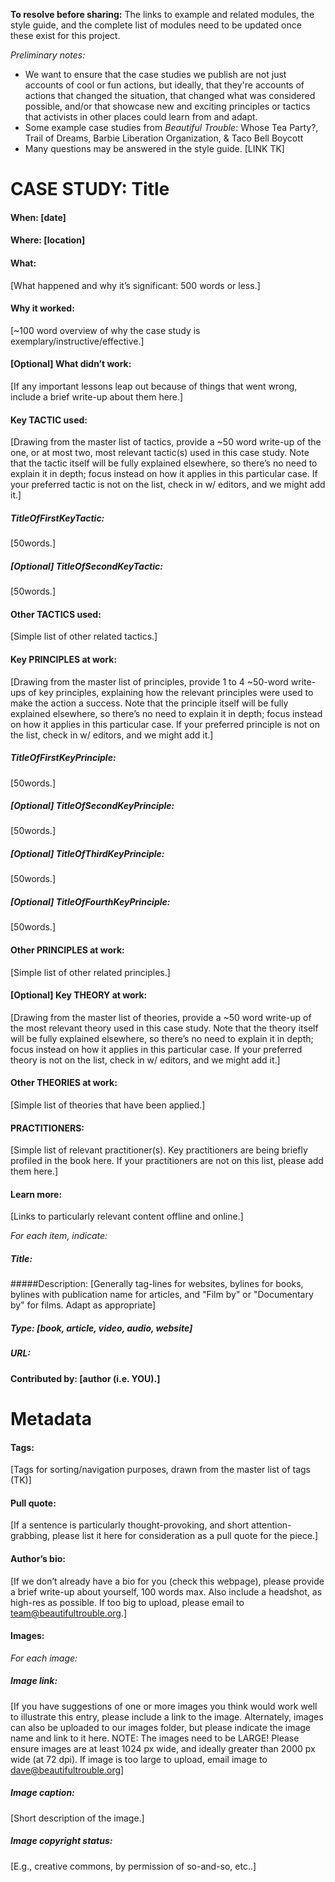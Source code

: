 **To resolve before sharing:**
The links to example and related modules, the style guide, and the complete list of modules need to be updated once these exist for this project.

_Preliminary notes:_
* We want to ensure that the case studies we publish are not just accounts of cool or fun actions, but ideally, that they're accounts of actions that changed the situation, that changed what was considered possible, and/or that showcase new and exciting principles or tactics that activists in other places could learn from and adapt.
* Some example case studies from *Beautiful Trouble*: Whose Tea Party?, Trail of Dreams, Barbie Liberation Organization, & Taco Bell Boycott
* Many questions may be answered in the style guide. [LINK TK]

# CASE STUDY: Title

#### When: [date]

#### Where: [location]

#### What:  
[What happened and why it’s significant: 500 words or less.]

#### Why it worked: 
[~100 word overview of why the case study is exemplary/instructive/effective.]

#### [Optional] What didn’t work: 
[If any important lessons leap out because of things that went wrong, include a brief write-up about them here.]

#### Key TACTIC used: 
[Drawing from the master list of tactics, provide a ~50 word write-up of the one, or at most two, most relevant tactic(s) used in this case study. Note that the tactic itself will be fully explained elsewhere, so there’s no need to explain it in depth; focus instead on how it applies in this particular case. If your preferred tactic is not on the list, check in w/ editors, and we might add it.]

##### TitleOfFirstKeyTactic: 
[50words.]

##### [Optional] TitleOfSecondKeyTactic: 
[50words.]

#### Other TACTICS used: 
[Simple list of other related tactics.]
 
#### Key PRINCIPLES at work: 
[Drawing from the master list of principles, provide 1 to 4 ~50-word write-ups of key principles, explaining how the relevant principles were used to make the action a success. Note that the principle itself will be fully explained elsewhere, so there’s no need to explain it in depth; focus instead on how it applies in this particular case. If your preferred principle is not on the list, check in w/ editors, and we might add it.] 

##### TitleOfFirstKeyPrinciple: 
[50words.]

##### [Optional] TitleOfSecondKeyPrinciple: 
[50words.]

##### [Optional] TitleOfThirdKeyPrinciple: 
[50words.]

##### [Optional] TitleOfFourthKeyPrinciple: 
[50words.]

#### Other PRINCIPLES at work: 
[Simple list of other related principles.]

#### [Optional] Key THEORY at work: 
[Drawing from the master list of theories, provide a ~50 word write-up of the most relevant theory used in this case study. Note that the theory itself will be fully explained elsewhere, so there’s no need to explain it in depth; focus instead on how it applies in this particular case. If your preferred theory is not on the list, check in w/ editors, and we might add it.]

#### Other THEORIES at work: 
[Simple list of theories that have been applied.]

#### PRACTITIONERS: 
[Simple list of relevant practitioner(s). Key practitioners are being briefly profiled in the book here. If your practitioners are not on this list, please add them here.]
 
#### Learn more: 
[Links to particularly relevant content offline and online.]

_For each item, indicate:_
##### Title: 
#####Description: [Generally tag-lines for websites, bylines for books, bylines with publication name for articles, and "Film by" or "Documentary by" for films. Adapt as appropriate]
##### Type: [book, article, video, audio, website]
##### URL:


#### Contributed by: [author (i.e. YOU).]


# Metadata 

#### Tags:  
[Tags for sorting/navigation purposes, drawn from the master list of tags (TK)]

#### Pull quote: 
[If a sentence is particularly thought-provoking, and short attention-grabbing, please list it here for consideration as a pull quote for the piece.]

#### Author’s bio: 
[If we don’t already have a bio for you (check this webpage), please provide a brief write-up about yourself, 100 words max. Also include a headshot, as high-res as possible. If too big to upload, please email to team@beautifultrouble.org.]

#### Images: 
_For each image:_
##### Image link: 
[If you have suggestions of one or more images you think would work well to illustrate this entry, please include a link to the image. Alternately, images can also be uploaded to our images folder, but please indicate the image name and link to it here. NOTE: The images need to be LARGE! Please ensure images are at least 1024 px wide, and ideally greater than 2000 px wide (at 72 dpi). If image is too large to upload, email image to dave@beautifultrouble.org] 

##### Image caption: 
[Short description of the image.]

##### Image copyright status: 
[E.g., creative commons, by permission of so-and-so, etc..]

